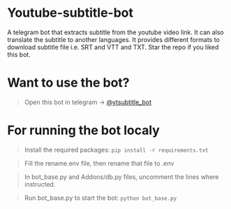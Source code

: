 # Youtube-subtitle-bot
A telegram bot that extracts subtitle from the youtube video link. It can also translate the subtitle to another languages. It provides different formats to download subtitle file i.e. SRT and VTT and TXT. Star the repo if you liked this bot.

# Want to use the bot?
> Open this bot in telegram -> [@ytsubtitle_bot](https://t.me/ytsubtitle_bot)

# For running the bot localy
> Install the required packages:  ```pip install -r requirements.txt```

> Fill the rename.env file, then rename that file to .env

> In bot_base.py and Addons/db.py files, uncomment the lines where instructed.

> Run bot_base.py to start the bot: ```python bot_base.py```
